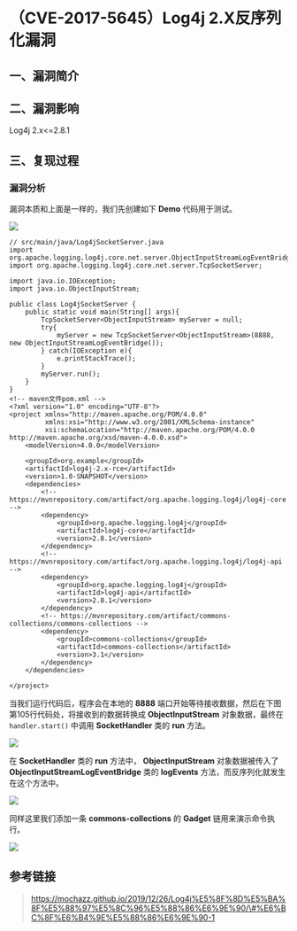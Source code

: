 （CVE-2017-5645）Log4j 2.X反序列化漏洞
======================================

一、漏洞简介
------------

二、漏洞影响
------------

Log4j 2.x\<=2.8.1

三、复现过程
------------

### 漏洞分析

漏洞本质和上面是一样的，我们先创建如下 **Demo** 代码用于测试。

![](resource/(CVE-2017-5645)Log4j2.X反序列化漏洞/media/rId25.png)

    // src/main/java/Log4jSocketServer.java
    import org.apache.logging.log4j.core.net.server.ObjectInputStreamLogEventBridge;
    import org.apache.logging.log4j.core.net.server.TcpSocketServer;

    import java.io.IOException;
    import java.io.ObjectInputStream;

    public class Log4jSocketServer {
        public static void main(String[] args){
            TcpSocketServer<ObjectInputStream> myServer = null;
            try{
                myServer = new TcpSocketServer<ObjectInputStream>(8888, new ObjectInputStreamLogEventBridge());
            } catch(IOException e){
                e.printStackTrace();
            }
            myServer.run();
        }
    }
    <!-- maven文件pom.xml -->
    <?xml version="1.0" encoding="UTF-8"?>
    <project xmlns="http://maven.apache.org/POM/4.0.0"
             xmlns:xsi="http://www.w3.org/2001/XMLSchema-instance"
             xsi:schemaLocation="http://maven.apache.org/POM/4.0.0 http://maven.apache.org/xsd/maven-4.0.0.xsd">
        <modelVersion>4.0.0</modelVersion>

        <groupId>org.example</groupId>
        <artifactId>log4j-2.x-rce</artifactId>
        <version>1.0-SNAPSHOT</version>
        <dependencies>
            <!-- https://mvnrepository.com/artifact/org.apache.logging.log4j/log4j-core -->
            <dependency>
                <groupId>org.apache.logging.log4j</groupId>
                <artifactId>log4j-core</artifactId>
                <version>2.8.1</version>
            </dependency>
            <!-- https://mvnrepository.com/artifact/org.apache.logging.log4j/log4j-api -->
            <dependency>
                <groupId>org.apache.logging.log4j</groupId>
                <artifactId>log4j-api</artifactId>
                <version>2.8.1</version>
            </dependency>
            <!-- https://mvnrepository.com/artifact/commons-collections/commons-collections -->
            <dependency>
                <groupId>commons-collections</groupId>
                <artifactId>commons-collections</artifactId>
                <version>3.1</version>
            </dependency>
        </dependencies>

    </project>

当我们运行代码后，程序会在本地的 **8888**
端口开始等待接收数据，然后在下图第105行代码处，将接收到的数据转换成
**ObjectInputStream** 对象数据，最终在 `handler.start()` 中调用
**SocketHandler** 类的 **run** 方法。

![](resource/(CVE-2017-5645)Log4j2.X反序列化漏洞/media/rId26.png)

在 **SocketHandler** 类的 **run** 方法中， **ObjectInputStream**
对象数据被传入了 **ObjectInputStreamLogEventBridge** 类的 **logEvents**
方法，而反序列化就发生在这个方法中。

![](resource/(CVE-2017-5645)Log4j2.X反序列化漏洞/media/rId27.png)

同样这里我们添加一条 **commons-collections** 的 **Gadget**
链用来演示命令执行。

![](resource/(CVE-2017-5645)Log4j2.X反序列化漏洞/media/rId28.gif)

参考链接
--------

> https://mochazz.github.io/2019/12/26/Log4j%E5%8F%8D%E5%BA%8F%E5%88%97%E5%8C%96%E5%88%86%E6%9E%90/\#%E6%BC%8F%E6%B4%9E%E5%88%86%E6%9E%90-1
